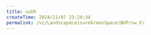 ```yaml
---
title: uuhh
createTime: 2024/11/07 23:24:34
permalink: /vi/LandscapeLeisureGreenSpace/BDPrsw_F/
---
```

